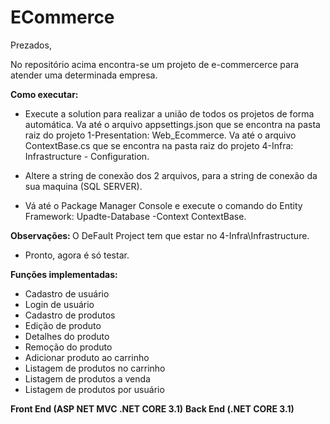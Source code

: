 # ECommerce

Prezados,

No repositório acima encontra-se um projeto de e-commercerce para atender uma determinada empresa.

<b>Como executar:</b>

- Execute a solution para realizar a união de todos os projetos de forma automática.
Va até o arquivo appsettings.json que se encontra na pasta raiz do projeto 1-Presentation: Web_Ecommerce.
Va até o arquivo ContextBase.cs que se encontra na pasta raiz do projeto 4-Infra: Infrastructure - Configuration.

- Altere a string de conexão dos 2 arquivos, para a string de conexão da sua maquina (SQL SERVER).

- Vá até o Package Manager Console e execute o comando do Entity Framework: Upadte-Database -Context ContextBase.

<b>Observações: </b> O DeFault Project tem que estar no 4-Infra\Infrastructure.

- Pronto, agora é só testar.

<b>Funções implementadas:</b>

- Cadastro de usuário
- Login de usuário
- Cadastro de produtos
- Edição de produto
- Detalhes do produto
- Remoção do produto
- Adicionar produto ao carrinho
- Listagem de produtos no carrinho
- Listagem de produtos a venda
- Listagem de produtos por usuário



<b>Front End (ASP NET MVC .NET CORE 3.1)</b>
<b>Back End (.NET CORE 3.1)</b>

